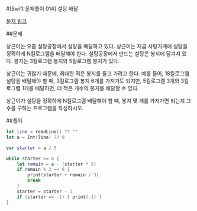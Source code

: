 #[Swift 문제풀이 014] 설탕 배달 

[문제 링크](https://www.acmicpc.net/problem/2839)

##문제

상근이는 요즘 설탕공장에서 설탕을 배달하고 있다. 상근이는 지금 사탕가게에 설탕을 정확하게 N킬로그램을 배달해야 한다. 설탕공장에서 만드는 설탕은 봉지에 담겨져 있다. 봉지는 3킬로그램 봉지와 5킬로그램 봉지가 있다.

상근이는 귀찮기 때문에, 최대한 적은 봉지를 들고 가려고 한다. 예를 들어, 18킬로그램 설탕을 배달해야 할 때, 3킬로그램 봉지 6개를 가져가도 되지만, 5킬로그램 3개와 3킬로그램 1개를 배달하면, 더 적은 개수의 봉지를 배달할 수 있다.

상근이가 설탕을 정확하게 N킬로그램 배달해야 할 때, 봉지 몇 개를 가져가면 되는지 그 수를 구하는 프로그램을 작성하시오.


##풀이

```swift 
let line = readLine() ?? ""
let a = Int(line) ?? 0

var starter = a / 5

while starter >= 0 {
    let remain = a - (starter * 5)
    if remain % 3 == 0 {
        print(starter + remain / 3)
        break
    }
    starter = starter - 1
    if (starter == -1) { print(-1) }
}
```
